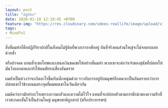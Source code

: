 ```yaml
---
layout: post
title: "ปฏิกิริยา"
date: 2020-01-18 12:19:45 +0700
feature-img: "https://res.cloudinary.com/sdees-reallife/image/upload/v1555658919/sample_feature_img.png"
tags:
- Mindful
---
```


สิ่งที่ผมทำก็คือปฏิกิริยาปกติในสังคมไม่รู้คิดที่พวกเราอาศัยอยู่ อันที่จริงคนส่วนใหญ่จะไม่จอดรถเลยด้วยซ้ำ

หรือถ้าจอด แทนที่จะขอโทษและเสนอเงินชดเชยให้อย่างที่ผมทำ พวกเขาจะต่อว่าเจ้าของสุนัขที่ปล่อยให้มันวิ่งออกมาและทำให้คนขับรถเสี่ยงอันตราย

<i class="fa fa-child" style="color:plum"></i>

ผมยังเป็นห่วงว่าจะเกิดอะไรขึ้นกับเด็กหนุ่มด้วย ราวกับการอยู่กับมนุษย์อีกคนจะเป็นอันตรายกว่าการปล่อยเขาไว้ข้างถนนตรงจุดที่ผมพบเขาในวันเดียวกัน

ผมคิดว่าเรามักทำอะไรเพราะความกลัวและความไม่ไว้ใจ แทนที่จะปล่อยตัวตามการชักนำของความรักที่เราสะกดกลั้นไว้เป็นส่วนใหญ่ มนุษยชาติถูกสาป (หรือประทารพร)